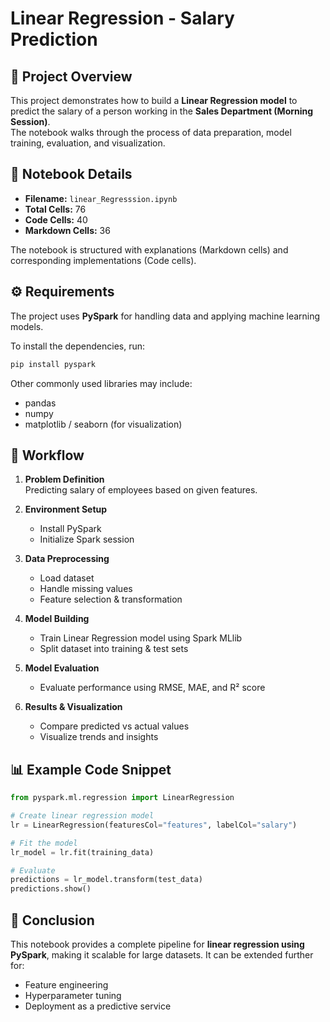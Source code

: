 # Linear Regression - Salary Prediction

## 📌 Project Overview
This project demonstrates how to build a **Linear Regression model** to predict the salary of a person working in the **Sales Department (Morning Session)**.  
The notebook walks through the process of data preparation, model training, evaluation, and visualization.

## 📂 Notebook Details
- **Filename:** `linear_Regresssion.ipynb`  
- **Total Cells:** 76  
- **Code Cells:** 40  
- **Markdown Cells:** 36  

The notebook is structured with explanations (Markdown cells) and corresponding implementations (Code cells).

## ⚙️ Requirements
The project uses **PySpark** for handling data and applying machine learning models.  

To install the dependencies, run:
```bash
pip install pyspark
```

Other commonly used libraries may include:
- pandas  
- numpy  
- matplotlib / seaborn (for visualization)

## 🚀 Workflow
1. **Problem Definition**  
   Predicting salary of employees based on given features.

2. **Environment Setup**  
   - Install PySpark  
   - Initialize Spark session  

3. **Data Preprocessing**  
   - Load dataset  
   - Handle missing values  
   - Feature selection & transformation  

4. **Model Building**  
   - Train Linear Regression model using Spark MLlib  
   - Split dataset into training & test sets  

5. **Model Evaluation**  
   - Evaluate performance using RMSE, MAE, and R² score  

6. **Results & Visualization**  
   - Compare predicted vs actual values  
   - Visualize trends and insights  

## 📊 Example Code Snippet
```python
from pyspark.ml.regression import LinearRegression

# Create linear regression model
lr = LinearRegression(featuresCol="features", labelCol="salary")

# Fit the model
lr_model = lr.fit(training_data)

# Evaluate
predictions = lr_model.transform(test_data)
predictions.show()
```

## 🏁 Conclusion
This notebook provides a complete pipeline for **linear regression using PySpark**, making it scalable for large datasets. It can be extended further for:
- Feature engineering  
- Hyperparameter tuning  
- Deployment as a predictive service  
